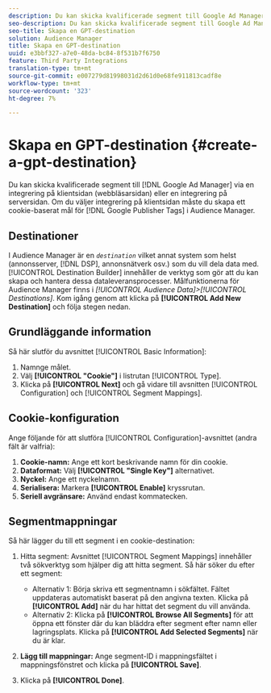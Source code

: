 ```yaml
---
description: Du kan skicka kvalificerade segment till Google Ad Manager via en klientintegration (på webbläsarsidan) eller en integration på serversidan. Om du väljer integrering på klientsidan måste du skapa ett cookie-baserat mål för Google Publisher-taggar i Audience Manager.
seo-description: Du kan skicka kvalificerade segment till Google Ad Manager via en klientintegration (på webbläsarsidan) eller en integration på serversidan. Om du väljer integrering på klientsidan måste du skapa ett cookie-baserat mål för Google Publisher-taggar i Audience Manager.
seo-title: Skapa en GPT-destination
solution: Audience Manager
title: Skapa en GPT-destination
uuid: e3bbf327-a7e0-48da-bc84-8f531b7f6750
feature: Third Party Integrations
translation-type: tm+mt
source-git-commit: e007279d81998031d2d61d0e68fe911813cadf8e
workflow-type: tm+mt
source-wordcount: '323'
ht-degree: 7%

---
```



# Skapa en GPT-destination {#create-a-gpt-destination}

Du kan skicka kvalificerade segment till [!DNL Google Ad Manager] via en integrering på klientsidan (webbläsarsidan) eller en integrering på serversidan. Om du väljer integrering på klientsidan måste du skapa ett cookie-baserat mål för [!DNL Google Publisher Tags] i Audience Manager.

## Destinationer 

I Audience Manager är en *`destination`* vilket annat system som helst (annonsserver, [!DNL DSP], annonsnätverk osv.) som du vill dela data med. [!UICONTROL Destination Builder] innehåller de verktyg som gör att du kan skapa och hantera dessa dataleveransprocesser. Målfunktionerna för Audience Manager finns i *[!UICONTROL Audience Data]>[!UICONTROL Destinations]*. Kom igång genom att klicka på **[!UICONTROL Add New Destination]** och följa stegen nedan.

## Grundläggande information

Så här slutför du avsnittet [!UICONTROL Basic Information]:

1. Namnge målet.
1. Välj **[!UICONTROL "Cookie"]** i listrutan [!UICONTROL Type].
1. Klicka på **[!UICONTROL Next]** och gå vidare till avsnitten [!UICONTROL Configuration] och [!UICONTROL Segment Mappings].

## Cookie-konfiguration

Ange följande för att slutföra [!UICONTROL Configuration]-avsnittet (andra fält är valfria):

1. **Cookie-namn:** Ange ett kort beskrivande namn för din cookie.
1. **Dataformat:** Välj  **[!UICONTROL "Single Key"]** alternativet.
1. **Nyckel:** Ange ett nyckelnamn.
1. **Serialisera:** Markera  **[!UICONTROL Enable]** kryssrutan.
1. **Seriell avgränsare:** Använd endast kommatecken.

## Segmentmappningar

Så här lägger du till ett segment i en cookie-destination:

1. Hitta segment: Avsnittet [!UICONTROL Segment Mappings] innehåller två sökverktyg som hjälper dig att hitta segment. Så här söker du efter ett segment:

   * Alternativ 1: Börja skriva ett segmentnamn i sökfältet. Fältet uppdateras automatiskt baserat på den angivna texten. Klicka på **[!UICONTROL Add]** när du har hittat det segment du vill använda.
   * Alternativ 2: Klicka på **[!UICONTROL Browse All Segments]** för att öppna ett fönster där du kan bläddra efter segment efter namn eller lagringsplats. Klicka på **[!UICONTROL Add Selected Segments]** när du är klar.

1. **Lägg till mappningar:** Ange segment-ID i mappningsfältet i mappningsfönstret och klicka på  **[!UICONTROL Save]**.

1. Klicka på **[!UICONTROL Done]**.